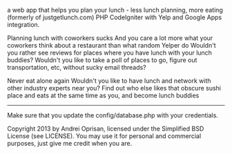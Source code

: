a web app that helps you plan your lunch - less lunch planning, more eating (formerly of justgetlunch.com)
PHP CodeIgniter with Yelp and Google Apps integration.

Planning lunch with coworkers sucks
And you care a lot more what your coworkers think about a restaurant than what random Yelper do
Wouldn't you rather see reviews for places where you have lunch with your lunch buddies?
Wouldn't you like to take a poll of places to go, figure out transportation, etc, without sucky email threads?

Never eat alone again
Wouldn't you like to have lunch and network with other industry experts near you?
Find out who else likes that obscure sushi place and eats at the same time as you, and become lunch buddies

---

Make sure that you update the config/database.php with your credentials.

Copyright 2013 by Andrei Oprisan, licensed under the Simplified BSD License (see LICENSE). 
You may use it for personal and commercial purposes, just give me credit when you are.
